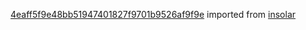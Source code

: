 [4eaff5f9e48bb51947401827f9701b9526af9f9e](https://github.com/insolar/insolar/commit/4eaff5f9e48bb51947401827f9701b9526af9f9e) imported from [insolar](https://github.com/insolar/insolar)
